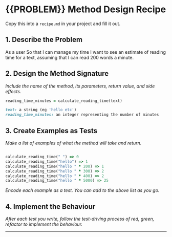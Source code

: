 # {{PROBLEM}} Method Design Recipe

Copy this into a `recipe.md` in your project and fill it out.

## 1. Describe the Problem

As a user
So that I can manage my time
I want to see an estimate of reading time for a text, assuming that I can read 200 words a minute.

## 2. Design the Method Signature

_Include the name of the method, its parameters, return value, and side effects._



```ruby
reading_time_minutes = calculate_reading_time(text)

text: a string (eg 'hello etc')
reading_time_minutes: an integer representing the number of minutes
```

## 3. Create Examples as Tests

_Make a list of examples of what the method will take and return._


```ruby

calculate_reading_time(" ") => 0
calculate_reading_time("hello") => 1
calculate_reading_time("hello " * 200) => 1
calculate_reading_time("hello " * 300) => 2
calculate_reading_time("hello " * 400) => 2
calculate_reading_time("hello " * 5000) => 25
```

_Encode each example as a test. You can add to the above list as you go._

## 4. Implement the Behaviour

_After each test you write, follow the test-driving process of red, green, refactor to implement the behaviour._


<!-- BEGIN GENERATED SECTION DO NOT EDIT -->

---

